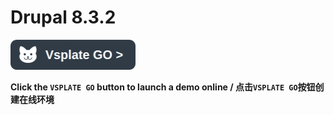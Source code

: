 # Drupal 8.3.2

<a href="https://www.vsplate.com/?docker-compose=https://github.com/vsplate/dcenvs/drupal/8.3.2"><img alt="VSPLATE GO" src="https://raw.githubusercontent.com/vsplate/images/master/vsgo_btn.png" width="200px"></a>

**Click the `VSPLATE GO` button to launch a demo online / 点击`VSPLATE GO`按钮创建在线环境**